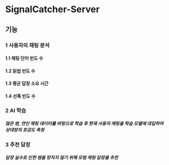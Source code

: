 # SignalCatcher-Server
## 기능
### 1 사용자의 채팅 분석
####  1.1 채팅 단어 빈도 수
####  1.2 읽씹 빈도 수
####  1.3 평균 답장 소요 시간
####  1.4 선톡 빈도 수
### 2 AI 학습
##### 많은 썸, 연인 채팅 데이터를 바탕으로 학습 후 현재 사용자 채팅을 학습 모델에 대입하여 상대방의 호감도 측정
### 3 추천 답장
##### 답장 실수로 인한 썸을 망치지 않기 위해 모범 채팅 답장을 추천
